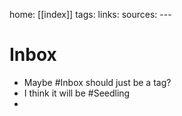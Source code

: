 home: [[index]]
tags: 
links: 
sources: ---
# Inbox
+ Maybe #Inbox should just be a tag?
+ I think it will be #Seedling 
+ 
